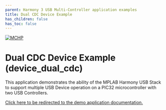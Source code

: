 ```yaml
---
parent: Harmony 3 USB Multi-Controller application examples
title: Dual CDC Device Example
has_children: false
has_toc: false
---
```


[![MCHP](https://www.microchip.com/ResourcePackages/Microchip/assets/dist/images/logo.png)](https://www.microchip.com)

# Dual CDC Device Example (device_dual_cdc)

This application demonstrates the ability of the MPLAB Harmony USB Stack to support multiple USB Device operation on a PIC32 microcontroller with two USB Controllers.  

[Click here to be redirected to the demo application documentation.](../../docs/docs_md/GUID-6B2AA53F-F185-4AAE-B4B3-DD15F983994F.md)